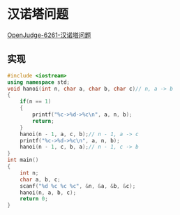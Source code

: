 # 汉诺塔问题

[OpenJudge-6261-汉诺塔问题](http://noi.openjudge.cn/ch0202/6261/)

## 实现

```cpp
#include <iostream>
using namespace std;
void hanoi(int n, char a, char b, char c)// n, a -> b
{
    if(n == 1)
    {
        printf("%c->%d->%c\n", a, n, b);
        return;
    }
    hanoi(n - 1, a, c, b);// n - 1, a -> c
    printf("%c->%d->%c\n", a, n, b);
    hanoi(n - 1, c, b, a);// n - 1, c -> b
}
int main()
{
    int n;
    char a, b, c;
    scanf("%d %c %c %c", &n, &a, &b, &c);
    hanoi(n, a, b, c);
    return 0;
}
```

